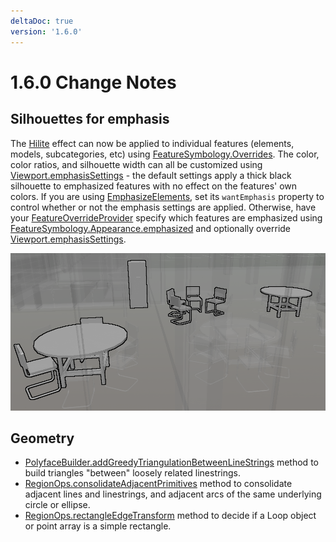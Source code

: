 ```yaml
---
deltaDoc: true
version: '1.6.0'
---
```

# 1.6.0 Change Notes

## Silhouettes for emphasis

The [Hilite](https://www.imodeljs.org/v1/reference/imodeljs-common/rendering/hilite) effect can now be applied to individual features (elements, models, subcategories, etc) using [FeatureSymbology.Overrides](https://www.imodeljs.org/v1/reference/imodeljs-frontend/rendering/featuresymbology/featuresymbology.overrides). The color, color ratios, and silhouette width can all be customized using [Viewport.emphasisSettings](https://www.imodeljs.org/v1/reference/imodeljs-frontend/views/viewport/emphasissettings) - the default settings apply a thick black silhouette to emphasized features with no effect on the features' own colors. If you are using [EmphasizeElements](https://www.imodeljs.org/v1/reference/imodeljs-frontend/rendering/emphasizeelements), set its `wantEmphasis` property to control whether or not the emphasis settings are applied. Otherwise, have your [FeatureOverrideProvider](https://www.imodeljs.org/v1/reference/imodeljs-frontend/views/featureoverrideprovider) specify which features are emphasized using [FeatureSymbology.Appearance.emphasized](https://www.imodeljs.org/v1/reference/imodeljs-frontend/rendering/featuresymbology/featuresymbology.appearance/#emphasized) and optionally override [Viewport.emphasisSettings](https://www.imodeljs.org/v1/reference/imodeljs-frontend/views/viewport/emphasissettings).

![emphasis example](./assets/emphasized_elements.png "Example showing default emphasis settings")

## Geometry

* [PolyfaceBuilder.addGreedyTriangulationBetweenLineStrings](https://www.imodeljs.org/v1/reference/geometry-core/polyface/polyfacebuilder/addgreedytriangulationbetweenlinestrings) method to build triangles "between" loosely related linestrings.
* [RegionOps.consolidateAdjacentPrimitives](https://www.imodeljs.org/v1/reference/geometry-core/curve/regionops/#consolidateadjacentprimitives) method to consolidate adjacent lines and linestrings, and adjacent arcs of the same underlying circle or ellipse.
* [RegionOps.rectangleEdgeTransform](https://www.imodeljs.org/v1/reference/geometry-core/curve/regionops/#rectangleedgetransform) method to decide if a Loop object or point array is a simple rectangle.

